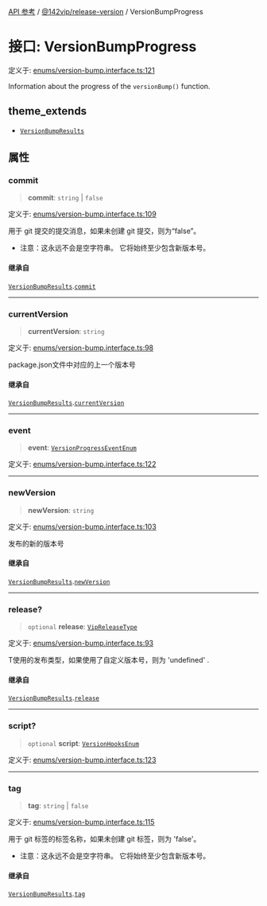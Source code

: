 [API 参考](../../../packages.md) / [@142vip/release-version](../index.md) / VersionBumpProgress

# 接口: VersionBumpProgress

定义于: [enums/version-bump.interface.ts:121](https://github.com/142vip/core-x/blob/293ce1057e8ca17514533d1e98d7acd05ef45b34/packages/release-version/src/enums/version-bump.interface.ts#L121)

Information about the progress of the `versionBump()` function.

## theme_extends

- [`VersionBumpResults`](VersionBumpResults.md)

## 属性

### commit

> **commit**: `string` \| `false`

定义于: [enums/version-bump.interface.ts:109](https://github.com/142vip/core-x/blob/293ce1057e8ca17514533d1e98d7acd05ef45b34/packages/release-version/src/enums/version-bump.interface.ts#L109)

用于 git 提交的提交消息，如果未创建 git 提交，则为“false”。
- 注意：这永远不会是空字符串。 它将始终至少包含新版本号。

#### 继承自

[`VersionBumpResults`](VersionBumpResults.md).[`commit`](VersionBumpResults.md#commit)

***

### currentVersion

> **currentVersion**: `string`

定义于: [enums/version-bump.interface.ts:98](https://github.com/142vip/core-x/blob/293ce1057e8ca17514533d1e98d7acd05ef45b34/packages/release-version/src/enums/version-bump.interface.ts#L98)

package.json文件中对应的上一个版本号

#### 继承自

[`VersionBumpResults`](VersionBumpResults.md).[`currentVersion`](VersionBumpResults.md#currentversion)

***

### event

> **event**: [`VersionProgressEventEnum`](../enumerations/VersionProgressEventEnum.md)

定义于: [enums/version-bump.interface.ts:122](https://github.com/142vip/core-x/blob/293ce1057e8ca17514533d1e98d7acd05ef45b34/packages/release-version/src/enums/version-bump.interface.ts#L122)

***

### newVersion

> **newVersion**: `string`

定义于: [enums/version-bump.interface.ts:103](https://github.com/142vip/core-x/blob/293ce1057e8ca17514533d1e98d7acd05ef45b34/packages/release-version/src/enums/version-bump.interface.ts#L103)

发布的新的版本号

#### 继承自

[`VersionBumpResults`](VersionBumpResults.md).[`newVersion`](VersionBumpResults.md#newversion)

***

### release?

> `optional` **release**: [`VipReleaseType`](../../utils/type-aliases/VipReleaseType.md)

定义于: [enums/version-bump.interface.ts:93](https://github.com/142vip/core-x/blob/293ce1057e8ca17514533d1e98d7acd05ef45b34/packages/release-version/src/enums/version-bump.interface.ts#L93)

T使用的发布类型，如果使用了自定义版本号，则为 'undefined' .

#### 继承自

[`VersionBumpResults`](VersionBumpResults.md).[`release`](VersionBumpResults.md#release)

***

### script?

> `optional` **script**: [`VersionHooksEnum`](../enumerations/VersionHooksEnum.md)

定义于: [enums/version-bump.interface.ts:123](https://github.com/142vip/core-x/blob/293ce1057e8ca17514533d1e98d7acd05ef45b34/packages/release-version/src/enums/version-bump.interface.ts#L123)

***

### tag

> **tag**: `string` \| `false`

定义于: [enums/version-bump.interface.ts:115](https://github.com/142vip/core-x/blob/293ce1057e8ca17514533d1e98d7acd05ef45b34/packages/release-version/src/enums/version-bump.interface.ts#L115)

用于 git 标签的标签名称，如果未创建 git 标签，则为 'false'。
- 注意：这永远不会是空字符串。 它将始终至少包含新版本号。

#### 继承自

[`VersionBumpResults`](VersionBumpResults.md).[`tag`](VersionBumpResults.md#tag)
